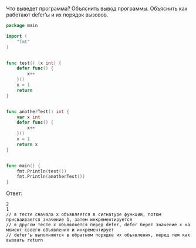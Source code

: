 Что выведет программа? Объяснить вывод программы. Объяснить как работают defer’ы и их порядок вызовов.

```go
package main

import (
	"fmt"
)


func test() (x int) {
	defer func() {
		x++
	}()
	x = 1
	return
}


func anotherTest() int {
	var x int
	defer func() {
		x++
	}()
	x = 1
	return x
}


func main() {
	fmt.Println(test())
	fmt.Println(anotherTest())
}
```

Ответ:
```
2
1
// в тесте сначала х объявляется в сигнатуре функции, потом присваивается значение 1, затем инкрементируется
// в другом тесте х объявляется перед defer, defer берет значение х на момент своего объявления и инкрементирует
// defer'ы выполняются в обратном порядке их объявления, перед тем как вызвать return 
```
